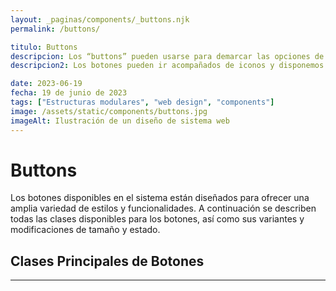 ```yaml
---
layout: _paginas/components/_buttons.njk
permalink: /buttons/

titulo: Buttons
descripcion: Los “buttons” pueden usarse para demarcar las opciones de acciones principales que puede realizar el usuario. Las etiquetas (labels) de los botones deben ser cortos y concisos explicando de forma clara y sintetizada la acción o el lugar al que llevará dicho botón.
descripcion2: Los botones pueden ir acompañados de iconos y disponemos de diferentes variaciones de posicionamiento para cubrir todas las necesidades de experiencia de uso. Estos botones están provistos de feedback visual cuando se pasa por encima salvo que el botón esté en estado desactivado.

date: 2023-06-19
fecha: 19 de junio de 2023
tags: ["Estructuras modulares", "web design", "components"]
image: /assets/static/components/buttons.jpg
imageAlt: Ilustración de un diseño de sistema web
---
```


# Buttons

Los botones disponibles en el sistema están diseñados para ofrecer una amplia variedad de estilos y funcionalidades. A continuación se describen todas las clases disponibles para los botones, así como sus variantes y modificaciones de tamaño y estado.

## Clases Principales de Botones
---
